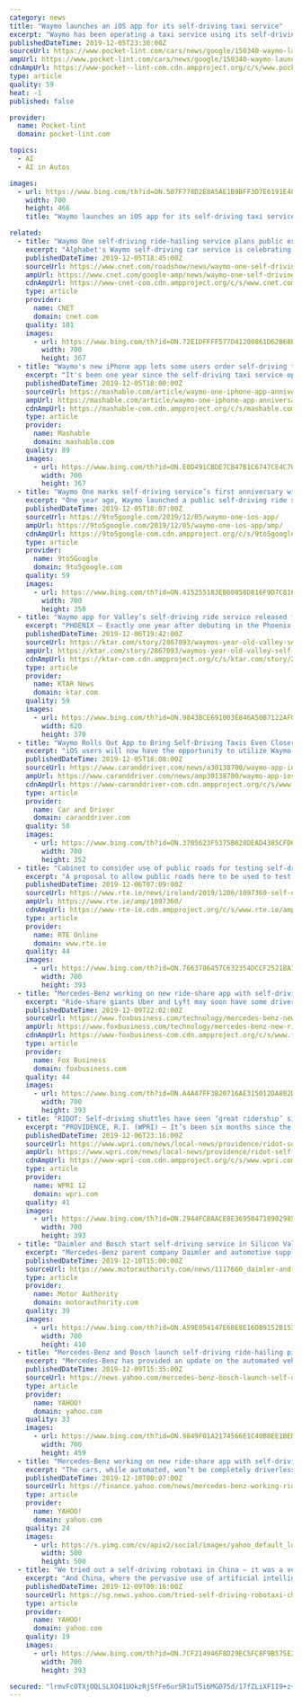 ```yaml
---
category: news
title: "Waymo launches an iOS app for its self-driving taxi service"
excerpt: "Waymo has been operating a taxi service using its self-driving vehicles in Arizona for the past year, and now it is launching a ride-hailing app in Apple’s App Store, suggesting it hopes to expand and reach more customers. Waymo’s app first launched in the Google Play Store last spring, likely because the company is owned by Alphabet."
publishedDateTime: 2019-12-05T23:30:00Z
sourceUrl: https://www.pocket-lint.com/cars/news/google/150340-waymo-launches-an-ios-app-for-its-self-driving-taxi-service
ampUrl: https://www.pocket-lint.com/cars/news/google/150340-waymo-launches-an-ios-app-for-its-self-driving-taxi-service.amphtml
cdnAmpUrl: https://www-pocket--lint-com.cdn.ampproject.org/c/s/www.pocket-lint.com/cars/news/google/150340-waymo-launches-an-ios-app-for-its-self-driving-taxi-service.amphtml
type: article
quality: 59
heat: -1
published: false

provider:
  name: Pocket-lint
  domain: pocket-lint.com

topics:
  - AI
  - AI in Autos

images:
  - url: https://www.bing.com/th?id=ON.507F778D2E8A5AE1B9BFF3D7E6191E48
    width: 700
    height: 466
    title: "Waymo launches an iOS app for its self-driving taxi service"

related:
  - title: "Waymo One self-driving ride-hailing service plans public expansion next year"
    excerpt: "Alphabet's Waymo self-driving car service is celebrating an important birthday today. Waymo One, its somewhat public autonomous ride-hailing service, turned 1 year old on Thursday. Even more important is where Alphabet plans to take Waymo in 2020. Waymo said it will expand the ride-hailing service to more public users next year. It's unclear ..."
    publishedDateTime: 2019-12-05T18:45:00Z
    sourceUrl: https://www.cnet.com/roadshow/news/waymo-one-self-driving-rideshare-service-features-expansion/
    ampUrl: https://www.cnet.com/google-amp/news/waymo-one-self-driving-rideshare-service-features-expansion/
    cdnAmpUrl: https://www-cnet-com.cdn.ampproject.org/c/s/www.cnet.com/google-amp/news/waymo-one-self-driving-rideshare-service-features-expansion/
    type: article
    provider:
      name: CNET
      domain: cnet.com
    quality: 101
    images:
      - url: https://www.bing.com/th?id=ON.72E1DFFFF577D41200861D62B68B25A4
        width: 700
        height: 367
  - title: "Waymo's new iPhone app lets some users order self-driving taxis"
    excerpt: "It's been one year since the self-driving taxi service opened for public (but still very limited) rides in a geofenced part of the Phoenix area. Its fleet of Chrysler Pacifica minivans and other autonomous vehicles just hit more than 100,000 rides. To celebrate, Waymo One is now on the App Store, available for download for any iPhone user."
    publishedDateTime: 2019-12-05T18:00:00Z
    sourceUrl: https://mashable.com/article/waymo-one-iphone-app-anniversary/
    ampUrl: https://mashable.com/article/waymo-one-iphone-app-anniversary.amp
    cdnAmpUrl: https://mashable-com.cdn.ampproject.org/c/s/mashable.com/article/waymo-one-iphone-app-anniversary.amp
    type: article
    provider:
      name: Mashable
      domain: mashable.com
    quality: 89
    images:
      - url: https://www.bing.com/th?id=ON.E0D491CBDE7CB47B1C6747CE4C701366
        width: 700
        height: 367
  - title: "Waymo One marks self-driving service’s first anniversary with iOS app"
    excerpt: "One year ago, Waymo launched a public self-driving ride service in Phoenix, Arizona. To mark that anniversary, Waymo One is getting an iOS app, while the Alphabet division shared usage details for the Lyft/Uber competitor. The app for calling autonomous Chrysler Pacifica minivans is pretty standard and has a layout similar to Lyft and Uber."
    publishedDateTime: 2019-12-05T18:07:00Z
    sourceUrl: https://9to5google.com/2019/12/05/waymo-one-ios-app/
    ampUrl: https://9to5google.com/2019/12/05/waymo-one-ios-app/amp/
    cdnAmpUrl: https://9to5google-com.cdn.ampproject.org/c/s/9to5google.com/2019/12/05/waymo-one-ios-app/amp/
    type: article
    provider:
      name: 9to5Google
      domain: 9to5google.com
    quality: 59
    images:
      - url: https://www.bing.com/th?id=ON.415255183EB60858D816F9D7C8160089
        width: 700
        height: 350
  - title: "Waymo app for Valley’s self-driving ride service released for iOS"
    excerpt: "PHOENIX – Exactly one year after debuting in the Phoenix area, self-driving vehicle company Waymo’s commercial ride-hailing service is becoming more accessible. The Waymo app, which previously was available only to enrollees accepted into the Google spin-off company’s early rider program and Android device users, was rolled out to the App ..."
    publishedDateTime: 2019-12-06T19:42:00Z
    sourceUrl: https://ktar.com/story/2867093/waymos-year-old-valley-self-driving-ride-service-expands-accessibility/
    ampUrl: https://ktar.com/story/2867093/waymos-year-old-valley-self-driving-ride-service-expands-accessibility/amp/
    cdnAmpUrl: https://ktar-com.cdn.ampproject.org/c/s/ktar.com/story/2867093/waymos-year-old-valley-self-driving-ride-service-expands-accessibility/amp/
    type: article
    provider:
      name: KTAR News
      domain: ktar.com
    quality: 59
    images:
      - url: https://www.bing.com/th?id=ON.9843BCE691003E846A50B7122AF04501
        width: 620
        height: 370
  - title: "Waymo Rolls Out App to Bring Self-Driving Taxis Even Closer to Your World"
    excerpt: "iOS users will now have the opportunity to utilize Waymo's self-driving vehicles through ride-hailing. It has been a year since the Waymo One app became available to Android users. Waymo reports they have over 1500 monthly active riders developed in the year since launch and expect that number to increase following the iOS rollout. Eactly one ..."
    publishedDateTime: 2019-12-05T18:08:00Z
    sourceUrl: https://www.caranddriver.com/news/a30138700/waymo-app-ios-self-driving-taxis/
    ampUrl: https://www.caranddriver.com/news/amp30138700/waymo-app-ios-self-driving-taxis/
    cdnAmpUrl: https://www-caranddriver-com.cdn.ampproject.org/c/s/www.caranddriver.com/news/amp30138700/waymo-app-ios-self-driving-taxis/
    type: article
    provider:
      name: Car and Driver
      domain: caranddriver.com
    quality: 58
    images:
      - url: https://www.bing.com/th?id=ON.3705623F5375B628DEAD4385CFD632E7
        width: 700
        height: 352
  - title: "Cabinet to consider use of public roads for testing self-driving cars"
    excerpt: "A proposal to allow public roads here to be used to test self-driving cars will be considered by the Government today. Minister for Transport Shane Ross will bring a memo to Cabinet that will mark the first step towards introducing legislation in this area. The legislation will seek to redefine in law the term driver so that autonomous vehicles ..."
    publishedDateTime: 2019-12-06T07:09:00Z
    sourceUrl: https://www.rte.ie/news/ireland/2019/1206/1097360-self-drive/
    ampUrl: https://www.rte.ie/amp/1097360/
    cdnAmpUrl: https://www-rte-ie.cdn.ampproject.org/c/s/www.rte.ie/amp/1097360/
    type: article
    provider:
      name: RTE Online
      domain: www.rte.ie
    quality: 44
    images:
      - url: https://www.bing.com/th?id=ON.7663786457C632354DCCF2521BA139BF
        width: 700
        height: 393
  - title: "Mercedes-Benz working on new ride-share app with self-driving cars"
    excerpt: "Ride-share giants Uber and Lyft may soon have some driverless competition. Continue Reading Below Mercedes-Benz has teamed up with German-based engineering firm Bosch to develop a new mobile ride-share app that uses automated Mercedes-Benz S-Class vehicles as transportation. A pilot project for the app just launched in San Jose, California ..."
    publishedDateTime: 2019-12-09T22:02:00Z
    sourceUrl: https://www.foxbusiness.com/technology/mercedes-benz-new-ride-share-app-self-driving-cars
    ampUrl: https://www.foxbusiness.com/technology/mercedes-benz-new-ride-share-app-self-driving-cars.amp
    cdnAmpUrl: https://www-foxbusiness-com.cdn.ampproject.org/c/s/www.foxbusiness.com/technology/mercedes-benz-new-ride-share-app-self-driving-cars.amp
    type: article
    provider:
      name: Fox Business
      domain: foxbusiness.com
    quality: 44
    images:
      - url: https://www.bing.com/th?id=ON.A4A47FF3B20716AE315012DA802D2D61
        width: 700
        height: 393
  - title: "RIDOT: Self-driving shuttles have seen ‘great ridership’ since service began"
    excerpt: "PROVIDENCE, R.I. (WPRI) — It’s been six months since the Rhode Island of Transportation (RIDOT) introduced autonomous shuttles to the streets of Providence, and so far, the agency says close to 26,000 passengers have already taken advantage of the free, and experimental, service. The six “Little Roady” shuttles began picking up ..."
    publishedDateTime: 2019-12-06T23:16:00Z
    sourceUrl: https://www.wpri.com/news/local-news/providence/ridot-self-driving-shuttles-have-seen-great-ridership-since-service-began/
    ampUrl: https://www.wpri.com/news/local-news/providence/ridot-self-driving-shuttles-have-seen-great-ridership-since-service-began/amp/
    cdnAmpUrl: https://www-wpri-com.cdn.ampproject.org/c/s/www.wpri.com/news/local-news/providence/ridot-self-driving-shuttles-have-seen-great-ridership-since-service-began/amp/
    type: article
    provider:
      name: WPRI 12
      domain: wpri.com
    quality: 41
    images:
      - url: https://www.bing.com/th?id=ON.2944FCBAACE8E36950471890298508E1
        width: 700
        height: 393
  - title: "Daimler and Bosch start self-driving service in Silicon Valley"
    excerpt: "Mercedes-Benz parent company Daimler and automotive supplier Bosch have started a trial self-driving service in the heart of Silicon Valley, specifically between downtown and west San José along the busy San Carlos/Stevens Creek corridor. With more than a million residents, San José is the third biggest city in California, which makes it an ..."
    publishedDateTime: 2019-12-10T15:00:00Z
    sourceUrl: https://www.motorauthority.com/news/1117660_daimler-and-bosch-start-self-driving-service-in-silicon-valley
    type: article
    provider:
      name: Motor Authority
      domain: motorauthority.com
    quality: 39
    images:
      - url: https://www.bing.com/th?id=ON.A59E054147E68E8E16DB9152B15353A0
        width: 700
        height: 410
  - title: "Mercedes-Benz and Bosch launch self-driving ride-hailing pilot program in San José"
    excerpt: "Mercedes-Benz has provided an update on the automated vehicle ride-hailing service that it has been developing with Bosch, revealing that it has entered the pilot phase. Mercedes-Benz kicked off the week by announcing on Monday that the joint project that's been in the works with Bosch has launched as a pilot in Silicon Valley. In San José ..."
    publishedDateTime: 2019-12-09T15:35:00Z
    sourceUrl: https://news.yahoo.com/mercedes-benz-bosch-launch-self-driving-ride-hailing-153501744.html
    type: article
    provider:
      name: YAHOO!
      domain: yahoo.com
    quality: 33
    images:
      - url: https://www.bing.com/th?id=ON.9849F01A2174566E1C40B8EE1BEDAC9F
        width: 700
        height: 459
  - title: "Mercedes-Benz working on new ride-share app with self-driving cars"
    excerpt: "The cars, while automated, won’t be completely driverless. The company said they will be monitored by a safety ... kind of driving situations that occur only very rarely in road traffic,” instead of relying solely on artificial intelligence. CLICK HERE TO GET FOX BUSINESS ON THE GO “We want to know more about how automated vehicles ..."
    publishedDateTime: 2019-12-10T00:07:00Z
    sourceUrl: https://finance.yahoo.com/news/mercedes-benz-working-ride-share-215236234.html
    type: article
    provider:
      name: YAHOO!
      domain: yahoo.com
    quality: 24
    images:
      - url: https://s.yimg.com/cv/apiv2/social/images/yahoo_default_logo.png
        width: 500
        height: 500
  - title: "We tried out a self-driving robotaxi in China – it was a very ‘considerate’ ride"
    excerpt: "And China, where the pervasive use of artificial intelligence (AI) technologies extends from sorting rubbish to traffic ... more than 100,000 trips have already been taken on Alphabet’s Waymo One, its commercial self-driving ride-hailing service, since it was launched in Arizona, US last December. In the white-hot competition between Chinese ..."
    publishedDateTime: 2019-12-09T00:16:00Z
    sourceUrl: https://sg.news.yahoo.com/tried-self-driving-robotaxi-china-045809725.html
    type: article
    provider:
      name: YAHOO!
      domain: yahoo.com
    quality: 19
    images:
      - url: https://www.bing.com/th?id=ON.7CF214946F8D29EC5FC8F9B575E237A7
        width: 700
        height: 393

secured: "lrmvFcOTXjOQLSLXO41UOkzRjSfFe6ur5R1uT5i6MGO75d/17fZLiXF1I9+z+Tmhu/kiysd57Z23UQ+9CtCdec71dSzy1s4TdsS9cl2y8gm1M9aVZfPx1NEWwNFl26e9fO7GOI0PtpIP2frJmj3a6zQON4Pepq04UZgxBaGjUJU3h7BM/sSKrmNJp9kn17rBOPZKJ10evkz/88HK1QLmrJ4nfD4zomdYqcZBEIUlKsOSbZtyep/Skqy5fI5YjNReE4fwpWwrI65t3CI7G0YBgg==;Q9HgfF44h5lUneqpPDkWJA=="
---
```



